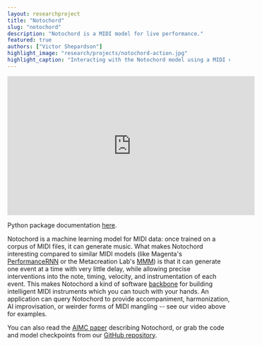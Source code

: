 ```yaml
---
layout: researchproject
title: "Notochord"
slug: "notochord"
description: "Notochord is a MIDI model for live performance."
featured: true
authors: ["Victor Shepardson"]
highlight_image: "research/projects/notochord-action.jpg"
highlight_caption: "Interacting with the Notochord model using a MIDI controller."
---
```


<iframe width="560" height="315" src="https://www.youtube.com/embed/mkBKAyudL0A" title="YouTube video player" frameborder="0" allow="accelerometer; clipboard-write; encrypted-media; gyroscope; picture-in-picture" allowfullscreen></iframe>

Python package documentation <a href="https://intelligent-instruments-lab.github.io/notochord/" title="documentation">here</a>.

Notochord is a machine learning model for MIDI data: once trained on a corpus of MIDI files, it can generate music. 
What makes Notochord interesting compared to similar MIDI models 
(like Magenta's <a href="https://magenta.tensorflow.org/performance-rnn" title="PerformanceRNN">PerformanceRNN</a> 
or the Metacreation Lab's <a href="https://jeffreyjohnens.github.io/MMM/" title="MMM">MMM</a>) 
is that it can generate one event at a time with very little delay, while allowing precise interventions into the note, timing, velocity, and instrumentation of each event. 
This makes Notochord a kind of software <a href="https://en.wikipedia.org/wiki/Notochord" title="wiki">backbone</a> for building intelligent MIDI instruments which you can touch with your hands. An application can query Notochord to provide accompaniment, harmonization, AI improvisation, or weirder forms of MIDI mangling -- see our video above for examples.

You can also read the <a href="https://zenodo.org/record/7088404" title="paper">AIMC paper</a> describing Notochord, or grab the code and model checkpoints from our <a href="https://github.com/Intelligent-Instruments-Lab/notochord" title="repo">GitHub repository</a>.

<script>
  import CaptionedImage from "../../components/Images/CaptionedImage.svelte"
</script>

<CaptionedImage
  src="research/projects/notochord-diagram.png"
  alt="A block diagram describing the Notochord model architecture."
  caption="Architecture of the Notochord model (from the paper)."/>